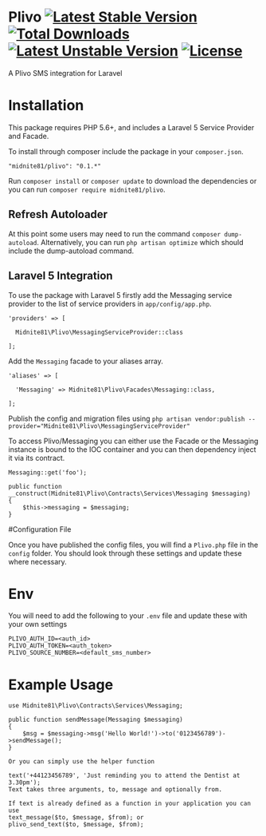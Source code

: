 # Plivo [![Latest Stable Version](https://poser.pugx.org/midnite81/plivo/version)](https://packagist.org/packages/midnite81/plivo) [![Total Downloads](https://poser.pugx.org/midnite81/plivo/downloads)](https://packagist.org/packages/midnite81/plivo) [![Latest Unstable Version](https://poser.pugx.org/midnite81/plivo/v/unstable)](https://packagist.org/packages/midnite81/plivo) [![License](https://poser.pugx.org/midnite81/plivo/license.svg)](https://packagist.org/packages/midnite81/plivo)
A Plivo SMS integration for Laravel

# Installation

This package requires PHP 5.6+, and includes a Laravel 5 Service Provider and Facade.

To install through composer include the package in your `composer.json`.

    "midnite81/plivo": "0.1.*"

Run `composer install` or `composer update` to download the dependencies or you can run `composer require midnite81/plivo`.

## Refresh Autoloader

At this point some users may need to run the command `composer dump-autoload`. Alternatively, you can run `php artisan optimize`
which should include the dump-autoload command.

## Laravel 5 Integration

To use the package with Laravel 5 firstly add the Messaging service provider to the list of service providers 
in `app/config/app.php`.

    'providers' => [

      Midnite81\Plivo\MessagingServiceProvider::class
              
    ];
    
Add the `Messaging` facade to your aliases array.

    'aliases' => [

      'Messaging' => Midnite81\Plivo\Facades\Messaging::class,
      
    ];
    
Publish the config and migration files using 
`php artisan vendor:publish --provider="Midnite81\Plivo\MessagingServiceProvider"`

To access Plivo/Messaging you can either use the Facade or the Messaging instance is bound to the IOC container and you can 
then dependency inject it via its contract.


    Messaging::get('foo');
    
    public function __construct(Midnite81\Plivo\Contracts\Services\Messaging $messaging)
    {
        $this->messaging = $messaging;
    }
    
#Configuration File

Once you have published the config files, you will find a `Plivo.php` file in the `config` folder. You should 
look through these settings and update these where necessary. 

# Env

You will need to add the following to your `.env` file and update these with your own settings

    PLIVO_AUTH_ID=<auth_id>
    PLIVO_AUTH_TOKEN=<auth_token>
    PLIVO_SOURCE_NUMBER=<default_sms_number>

# Example Usage

    use Midnite81\Plivo\Contracts\Services\Messaging;
    
    public function sendMessage(Messaging $messaging) 
    {
        $msg = $messaging->msg('Hello World!')->to('0123456789')->sendMessage(); 
    }
    
    Or you can simply use the helper function
    
    text('+44123456789', 'Just reminding you to attend the Dentist at 3.30pm');
    Text takes three arguments, to, message and optionally from.
    
    If text is already defined as a function in your application you can use
    text_message($to, $message, $from); or
    plivo_send_text($to, $message, $from);
